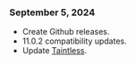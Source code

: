 ### September 5, 2024 ###
* Create Github releases.
* 11.0.2 compatibility updates.
* Update [Taintless](https://www.townlong-yak.com/addons/taintless/release/24-07-27).